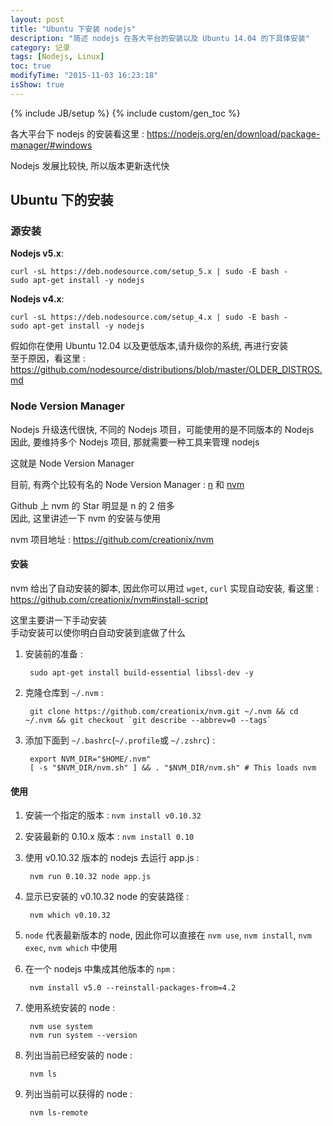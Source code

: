 ```yaml
---
layout: post
title: "Ubuntu 下安装 nodejs"
description: "简述 nodejs 在各大平台的安装以及 Ubuntu 14.04 的下具体安装"
category: 记录
tags: [Nodejs, Linux]
toc: true
modifyTime: "2015-11-03 16:23:18"
isShow: true
---
```

{% include JB/setup %}
{% include custom/gen_toc %}


各大平台下 nodejs 的安装看这里 : <https://nodejs.org/en/download/package-manager/#windows>  

Nodejs 发展比较快, 所以版本更新迭代快  

## Ubuntu 下的安装

### 源安装

**Nodejs v5.x**:  

    curl -sL https://deb.nodesource.com/setup_5.x | sudo -E bash -
    sudo apt-get install -y nodejs

**Nodejs v4.x**:  

    curl -sL https://deb.nodesource.com/setup_4.x | sudo -E bash -
    sudo apt-get install -y nodejs

假如你在使用 Ubuntu 12.04 以及更低版本,请升级你的系统, 再进行安装  
至于原因，看这里 : <https://github.com/nodesource/distributions/blob/master/OLDER_DISTROS.md>  

### Node Version Manager

Nodejs 升级迭代很快, 不同的 Nodejs 项目，可能使用的是不同版本的 Nodejs  
因此, 要维持多个 Nodejs 项目, 那就需要一种工具来管理 nodejs  

这就是 Node Version Manager  

目前, 有两个比较有名的 Node Version Manager : [n](https://github.com/tj/n) 和 [nvm](https://github.com/creationix/nvm)  

Github 上 nvm 的 Star 明显是 n 的 2 倍多  
因此, 这里讲述一下 nvm 的安装与使用  

nvm 项目地址 : <https://github.com/creationix/nvm>  

#### 安装

nvm 给出了自动安装的脚本, 因此你可以用过 `wget`, `curl` 实现自动安装, 看这里 :  
<https://github.com/creationix/nvm#install-script>  

这里主要讲一下手动安装  
手动安装可以使你明白自动安装到底做了什么  

1. 安装前的准备 :  

        sudo apt-get install build-essential libssl-dev -y

1. 克隆仓库到 `~/.nvm` :  

        git clone https://github.com/creationix/nvm.git ~/.nvm && cd ~/.nvm && git checkout `git describe --abbrev=0 --tags`

2. 添加下面到 `~/.bashrc`(`~/.profile`或 `~/.zshrc`) :  

        export NVM_DIR="$HOME/.nvm"
        [ -s "$NVM_DIR/nvm.sh" ] && . "$NVM_DIR/nvm.sh" # This loads nvm

#### 使用

1. 安装一个指定的版本 : `nvm install v0.10.32`  

2. 安装最新的 0.10.x 版本 : `nvm install 0.10`  

3. 使用 v0.10.32 版本的 nodejs 去运行 app.js :  

        nvm run 0.10.32 node app.js

4. 显示已安装的 v0.10.32 node 的安装路径 :  

        nvm which v0.10.32

5. `node` 代表最新版本的 node, 因此你可以直接在 `nvm use`, `nvm install`, `nvm exec`, `nvm which` 中使用  

6. 在一个 nodejs 中集成其他版本的 `npm` :  

        nvm install v5.0 --reinstall-packages-from=4.2

7. 使用系统安装的 node :  

        nvm use system
        nvm run system --version

8. 列出当前已经安装的 node :  

        nvm ls

9. 列出当前可以获得的 node :  

        nvm ls-remote
